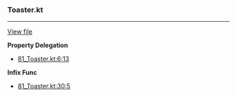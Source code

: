 ### Toaster.kt
---
[View file](files/81_Toaster.kt)

**Property Delegation**

 - [81_Toaster.kt:6:13](files/81_Toaster.kt#L6:)

**Infix Func**

 - [81_Toaster.kt:30:5](files/81_Toaster.kt#L30)
